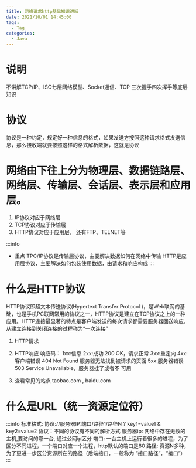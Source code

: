 ```yaml
---
title: ⽹络请求http基础知识讲解
date: 2021/10/01 14:45:00
tags:
  - Tag
categories:
  - Java
---
```


# 说明
不讲解TCP/IP、ISO七层⽹络模型、Socket通信、TCP 三次握⼿四次挥⼿等底层知识
# 协议 
协议是⼀种约定，规定好⼀种信息的格式，如果发送⽅按照这种请求格式发送信息，那么接收端就要按照这样的格式解析数据，这就是协议

# ⽹络由下往上分为物理层、数据链路层、⽹络层、传输层、会话层、表示层和应⽤层。
1. IP协议对应于⽹络层
2. TCP协议对应于传输层
3. HTTP协议对应于应⽤层， 还有FTP、TELNET等

:::info 
* 重点
 TPC/IP协议是传输层协议，主要解决数据如何在⽹络中传输
 HTTP是应⽤层协议，主要解决如何包装使⽤数据，由请求和响应构成
:::

# 什么是HTTP协议 
HTTP协议即超⽂本传送协议(Hypertext Transfer Protocol )，是Web联⽹的基础，也是⼿机PC联⽹常⽤的协议之⼀，HTTP协议是建⽴在TCP协议之上的⼀种应⽤。HTTP连接最显著的特点是客户端发送的每次请求都需要服务器回送响应，从建⽴连接到关闭连接的过程称为“⼀次连接”
1. HTTP请求

2. HTTP响应
响应码： 1xx:信息 2xx:成功 200 OK，请求正常 3xx:重定向 4xx:客户端错误 404 Not Found
服务器⽆法找到被请求的⻚⾯ 5xx:服务器错误 503 Service Unavailable，服务器挂了或者不
可⽤

3. 查看常⻅的站点 taobao.com , baidu.com

# 什么是URL（统⼀资源定位符）
:::info 
标准格式: 协议://服务器IP:端⼝/路径1/路径N ? key1=value1 & key2=value2
协议：不同的协议有不同的解析⽅式
服务器ip: ⽹络中存在⽆数的主机,要访问的哪⼀台, 通过公⽹ip区分
端⼝: ⼀台主机上运⾏着很多的进程，为了区分不同进程，⼀个端⼝对应⼀个进程，http默认的端⼝是80
路径: 资源N多种，为了更进⼀步区分资源所在的路径（后端接⼝，⼀般称为 “接⼝路径”，“接⼝”）
:::